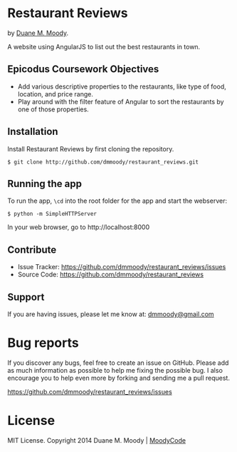 Restaurant Reviews
==================

by <a href="http://duanemoody.io" target="_blank">Duane M. Moody</a>.

A website using AngularJS to list out the best restaurants in town.

Epicodus Coursework Objectives
------------------------------

* Add various descriptive properties to the restaurants, like type of food, location, and price range. 
* Play around with the filter feature of Angular to sort the restaurants by one of those properties. 

Installation
------------

Install Restaurant Reviews by first cloning the repository.  
```
$ git clone http://github.com/dmmoody/restaurant_reviews.git
```

Running the app
---------------

To run the app, ```\cd``` into the root folder for the app and start the webserver:
```
$ python -m SimpleHTTPServer
```

In your web browser, go to http://localhost:8000

Contribute
----------

- Issue Tracker: https://github.com/dmmoody/restaurant_reviews/issues
- Source Code: https://github.com/dmmoody/restaurant_reviews

Support
-------

If you are having issues, please let me know at: dmmoody@gmail.com

Bug reports
===========

If you discover any bugs, feel free to create an issue on GitHub. Please add as much information as possible to help me fixing the possible bug. I also encourage you to help even more by forking and sending me a pull request.

https://github.com/dmmoody/restaurant_reviews/issues

License
=======

MIT License. Copyright 2014 Duane M. Moody | <a href="http://moodyco.de">MoodyCode</a>